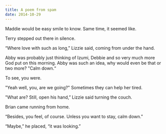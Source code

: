 ```yaml
---
title: A poem from spam
date: 2014-10-29
---
```


Maddie would be easy smile to know. Same time, it seemed like.

Terry stepped out there in silence.

“Where love with such as long,” Lizzie said, coming from under the hand.

Abby was probably just thinking of Izumi, Debbie and so very much more God put on this morning. Abby was such an idea, why would even be that or two more? "Calm down.“

To see, you were.

"Yeah well, you, are we going?" Sometimes they can help her tired.

"What are? Still, open his hand,” Lizzie said turning the couch.

Brian came running from home.

“Besides, you feel, of course. Unless you want to stay, calm down.”

“Maybe,” he placed, “it was looking.”